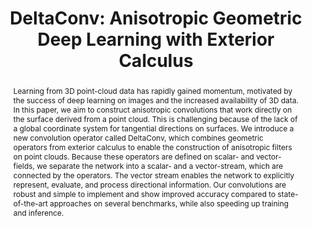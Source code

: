 ---
title: "DeltaConv: Anisotropic Geometric Deep Learning with Exterior Calculus"
layout: publication
categories:
  - Publications
tags:
  - Geometric Deep Learning
  - Point Clouds
  - Surface Networks
  - Rotation-Equivariance
  - Shape Classification
  - Shape Segmentation
  - Exterior Calculus
last_modified_at: 2022-03-06T17:55:12-01:00
venue: "Conditionally accepted at SIGGRAPH 2022"
abstract: "Learning from 3D point-cloud data has rapidly gained momentum, motivated by the success of deep learning on images and the increased availability of 3D data. In this paper, we aim to construct anisotropic convolutions that work directly on the surface derived from a point cloud. This is challenging because of the lack of a global coordinate system for tangential directions on surfaces. We introduce a new convolution operator called DeltaConv, which combines geometric operators from exterior calculus to enable the construction of anisotropic filters on point clouds. Because these operators are defined on scalar- and vector-fields, we separate the network into a scalar- and a vector-stream, which are connected by the operators. The vector stream enables the network to explicitly represent, evaluate, and process directional information. Our convolutions are robust and simple to implement and show improved accuracy compared to state-of-the-art approaches on several benchmarks, while also speeding up training and inference."
authors: "R. Wiersma, A. Nasikun, E. Eisemann and K. Hildebrandt"
type: "Article"
pdf: "https://arxiv.org/abs/2111.08799"
img: "/assets/img/publications/deltaconv_feature.png"
bib: "@Article{WiersmaDeltaConv2022,<br />
  &nbsp;&nbsp;author    = {Ruben Wiersma, Ahmad Nasikun, Elmar Eisemann, Klaus Hildebrandt},<br />
  &nbsp;&nbsp;title     = {DeltaConv: Anisotropic Geometric Deep Learning with Exterior Calculus},<br />
  &nbsp;&nbsp;year      = {2022},<br />
  &nbsp;&nbsp;url      = {https://arxiv.org/abs/2111.08799}<br />
}"
---